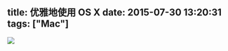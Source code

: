 title: 优雅地使用 OS X
date: 2015-07-30 13:20:31
tags: ["Mac"]
---
![](http://7xkexv.dl1.z0.glb.clouddn.com/15-7-30/70894839.jpg)